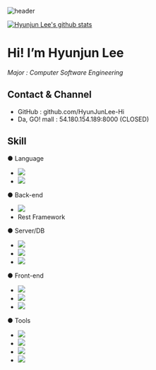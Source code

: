 ![header](https://capsule-render.vercel.app/api?type=waving&color=auto&height=300&section=header&text=HyunJunLee-HI%20&fontSize=90&animation=fadeIn&fontAlignY=38&desc=Nice%20to%20meet%20you&descAlignY=51&descAlign=75)

[![Hyunjun Lee's github stats](https://github-readme-stats.vercel.app/api?username=HyunJunLee-Hi)](https://github.com/HyunJunLee-Hi/github-readme-stats)
# Hi! I’m Hyunjun Lee

_Major : Computer Software Engineering_ 

## Contact & Channel
- GitHub : github.com/HyunJunLee-Hi
- Da, GO! mall : 54.180.154.189:8000 (CLOSED)

## Skill
● Language
- <img src="https://img.shields.io/badge/Python-3766AB?style=flat-square&logo=Python&logoColor=white"/><br/>
- <img src="https://img.shields.io/badge/C-A8B9CC?style=flat-square&logo=C&logoColor=white"/><br/>

● Back-end
- <img src="https://img.shields.io/badge/Django-092E20?style=flat-square&logo=Django&logoColor=white"/><br/> 
- Rest Framework

● Server/DB
- <img src="https://img.shields.io/badge/Amazon ECS-FF9900?style=flat-square&logo=Amazon ECS&logoColor=white"/><br/> 
- <img src="https://img.shields.io/badge/Amazon RDS-527FFF?style=flat-square&logo=Amazon RDS&logoColor=white"/><br/> 
- <img src="https://img.shields.io/badge/MariaDB-003545?style=flat-square&logo=MariaDB&logoColor=white"/><br/> 

● Front-end
- <img src="https://img.shields.io/badge/HTML5-E34F26?style=flat-square&logo=HTML5&logoColor=white"/><br/> 
- <img src="https://img.shields.io/badge/CSS3-1572B6?style=flat-square&logo=CSS3&logoColor=white"/><br/> 
- <img src="https://img.shields.io/badge/Bootstrap-7952B3?style=flat-square&logo=Bootstrap&logoColor=white"/><br/> 


● Tools
- <img src="https://img.shields.io/badge/PyCharm-000000?style=flat-square&logo=PyCharm&logoColor=white"/><br/> 
- <img src="https://img.shields.io/badge/Visual Studio Code-007ACC?style=flat-square&logo=Visual Studio Code&logoColor=white"/><br/> 
- <img src="https://img.shields.io/badge/Vim-019733?style=flat-square&logo=Vim&logoColor=white"/><br/> 
- <img src="https://img.shields.io/badge/Git-F05032?style=flat-square&logo=Git&logoColor=white"/><br/> 


[//]: # (These are reference links used in the body of this note and get stripped out when the markdown processor does its job. There is no need to format nicely because it shouldn't be seen. Thanks SO - http://stackoverflow.com/questions/4823468/store-comments-in-markdown-syntax)

   [dill]: <https://github.com/joemccann/dillinger>
   [git-repo-url]: <https://github.com/joemccann/dillinger.git>
   [john gruber]: <http://daringfireball.net>
   [df1]: <http://daringfireball.net/projects/markdown/>
   [markdown-it]: <https://github.com/markdown-it/markdown-it>
   [Ace Editor]: <http://ace.ajax.org>
   [node.js]: <http://nodejs.org>
   [Twitter Bootstrap]: <http://twitter.github.com/bootstrap/>
   [jQuery]: <http://jquery.com>
   [@tjholowaychuk]: <http://twitter.com/tjholowaychuk>
   [express]: <http://expressjs.com>
   [AngularJS]: <http://angularjs.org>
   [Gulp]: <http://gulpjs.com>

   [PlDb]: <https://github.com/joemccann/dillinger/tree/master/plugins/dropbox/README.md>
   [PlGh]: <https://github.com/joemccann/dillinger/tree/master/plugins/github/README.md>
   [PlGd]: <https://github.com/joemccann/dillinger/tree/master/plugins/googledrive/README.md>
   [PlOd]: <https://github.com/joemccann/dillinger/tree/master/plugins/onedrive/README.md>
   [PlMe]: <https://github.com/joemccann/dillinger/tree/master/plugins/medium/README.md>
   [PlGa]: <https://github.com/RahulHP/dillinger/blob/master/plugins/googleanalytics/README.md>




<!---
HyunJunLee-Hi/HyunJunLee-Hi is a ✨ special ✨ repository because its `README.md` (this file) appears on your GitHub profile.
You can click the Preview link to take a look at your changes.
--->
